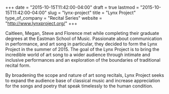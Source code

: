 +++
date = "2015-10-15T11:42:00-04:00"
draft = true
lastmod = "2015-10-15T11:42:00-04:00"
slug = "lynx-project"
title = "Lynx Project"
type_of_company = "Recital Series"
website = "http://www.lynxproject.org/"
+++

Caitleen, Megan, Steve and Florence met while completing their graduate degrees at the Eastman School of Music. Passionate about communication in performance, and art song in particular, they decided to form the Lynx Project in the summer of 2015. The goal of the Lynx Project is to bring the incredible world of art song to a wider audience through intimate and inclusive performances and an exploration of the boundaries of traditional recital form.
 
By broadening the scope and nature of art song recitals, Lynx Project seeks to expand the audience base of classical music and increase appreciation for the songs and poetry that speak timelessly to the human condition.
